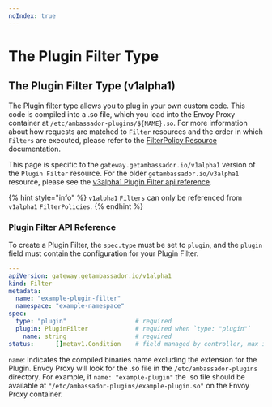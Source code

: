 ```yaml
---
noIndex: true
---
```


# The Plugin Filter Type

## The Plugin Filter Type (v1alpha1)

The Plugin filter type allows you to plug in your own custom code. This code is compiled into a .so file, which you load into the Envoy Proxy container at `/etc/ambassador-plugins/${NAME}.so`. For more information about how requests are matched to `Filter` resources and the order in which `Filters` are executed, please refer to the [FilterPolicy Resource](../filterpolicy.md) documentation.

This page is specific to the `gateway.getambassador.io/v1alpha1` version of the `Plugin Filter` resource. For the older `getambassador.io/v3alpha1` resource, please see the [v3alpha1 Plugin Filter api reference](../../getambassador.io-v3alpha1/filter/the-plugin-filter-type.md).

{% hint style="info" %}
`v1alpha1` `Filters` can only be referenced from `v1alpha1` `FilterPolicies`.
{% endhint %}

### Plugin Filter API Reference

To create a Plugin Filter, the `spec.type` must be set to `plugin`, and the `plugin` field must contain the configuration for your Plugin Filter.

```yaml
---
apiVersion: gateway.getambassador.io/v1alpha1
kind: Filter
metadata:
  name: "example-plugin-filter"
  namespace: "example-namespace"
spec:
  type: "plugin"                   # required
  plugin: PluginFilter             # required when `type: "plugin"`
    name: string                   # required
status:      []metav1.Condition    # field managed by controller, max items: 8
```

`name`: Indicates the compiled binaries name excluding the extension for the Plugin. Envoy Proxy will look for the .so file in the `/etc/ambassador-plugins` directory. For example, if `name: "example-plugin"` the .so file should be available at `"/etc/ambassador-plugins/example-plugin.so"` on the Envoy Proxy container.
